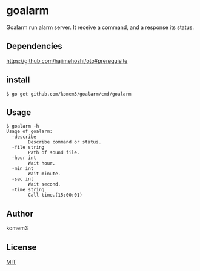 # goalarm

Goalarm run alarm server. It receive a command, and a response its status.

## Dependencies

https://github.com/hajimehoshi/oto#prerequisite


## install

```shell
$ go get github.com/komem3/goalarm/cmd/goalarm
```

## Usage

```shell
$ goalarm -h
Usage of goalarm:
  -describe
    	Describe command or status.
  -file string
    	Path of sound file.
  -hour int
    	Wait hour.
  -min int
    	Wait minute.
  -sec int
    	Wait second.
  -time string
    	Call time.(15:00:01)
```

## Author

komem3

## License

[MIT](./LICENSE)
